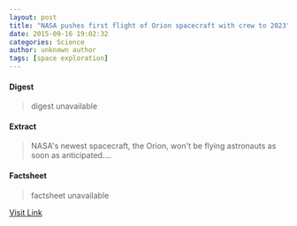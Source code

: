 ```yaml
---
layout: post
title: "NASA pushes first flight of Orion spacecraft with crew to 2023"
date: 2015-09-16 19:02:32
categories: Science
author: unknown author
tags: [space exploration]
---
```



#### Digest
>digest unavailable

#### Extract
>NASA's newest spacecraft, the Orion, won't be flying astronauts as soon as anticipated....

#### Factsheet
>factsheet unavailable

[Visit Link](http://phys.org/news/2015-09-nasa-flight-orion-spacecraft-crew.html)


